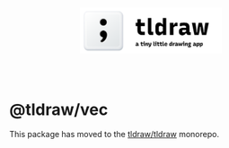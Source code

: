 <div style="text-align: center; transform: scale(.5);">
  <img src="card-repo.png"/>
</div>

# @tldraw/vec

This package has moved to the [tldraw/tldraw](https://github.com/tldraw/tldraw) monorepo.
